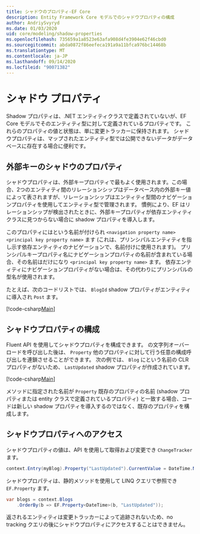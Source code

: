 ```yaml
---
title: シャドウのプロパティ-EF Core
description: Entity Framework Core モデルでのシャドウプロパティの構成
author: AndriySvyryd
ms.date: 01/03/2020
uid: core/modeling/shadow-properties
ms.openlocfilehash: 735659a1a8523e63afa908d4fe3904e62f46cbd0
ms.sourcegitcommit: abda0872f86eefeca191a9a11bfca976bc14468b
ms.translationtype: MT
ms.contentlocale: ja-JP
ms.lasthandoff: 09/14/2020
ms.locfileid: "90071382"
---
```

# <a name="shadow-properties"></a>シャドウ プロパティ

Shadow プロパティは、.NET エンティティクラスで定義されていないが、EF Core モデルでそのエンティティ型に対して定義されているプロパティです。 これらのプロパティの値と状態は、単に変更トラッカーに保持されます。 シャドウプロパティは、マップされたエンティティ型では公開できないデータがデータベースに存在する場合に便利です。

## <a name="foreign-key-shadow-properties"></a>外部キーのシャドウのプロパティ

シャドウプロパティは、外部キープロパティで最もよく使用されます。この場合、2つのエンティティ間のリレーションシップはデータベース内の外部キー値によって表されますが、リレーションシップはエンティティ型間のナビゲーションプロパティを使用してエンティティ型で管理されます。 慣例により、EF はリレーションシップが検出されたときに、外部キープロパティが依存エンティティクラスに見つからない場合に shadow プロパティを導入します。

このプロパティにはという名前が付けられ `<navigation property name><principal key property name>` ます (これは、プリンシパルエンティティを指し示す依存エンティティのナビゲーションで、名前付けに使用されます)。 プリンシパルキープロパティ名にナビゲーションプロパティの名前が含まれている場合、その名前はだけになり `<principal key property name>` ます。 依存エンティティにナビゲーションプロパティがない場合は、その代わりにプリンシパルの型名が使用されます。

たとえば、次のコードリストでは、 `BlogId` shadow プロパティがエンティティに導入され `Post` ます。

[!code-csharp[Main](../../../samples/core/Modeling/Conventions/ShadowForeignKey.cs?name=Conventions&highlight=21-23)]

## <a name="configuring-shadow-properties"></a>シャドウプロパティの構成

Fluent API を使用してシャドウプロパティを構成できます。 の文字列オーバーロードを呼び出した後は、 `Property` 他のプロパティに対して行う任意の構成呼び出しを連鎖させることができます。 次の例では、 `Blog` にという名前の CLR プロパティがないため、 `LastUpdated` shadow プロパティが作成されています。

[!code-csharp[Main](../../../samples/core/Modeling/FluentAPI/ShadowProperty.cs?name=ShadowProperty&highlight=8)]

メソッドに指定された名前が `Property` 既存のプロパティの名前 (shadow プロパティまたは entity クラスで定義されているプロパティ) と一致する場合、コードは新しい shadow プロパティを導入するのではなく、既存のプロパティを構成します。

## <a name="accessing-shadow-properties"></a>シャドウプロパティへのアクセス

シャドウプロパティの値は、API を使用して取得および変更でき `ChangeTracker` ます。

``` csharp
context.Entry(myBlog).Property("LastUpdated").CurrentValue = DateTime.Now;
```

シャドウプロパティは、静的メソッドを使用して LINQ クエリで参照でき `EF.Property` ます。

``` csharp
var blogs = context.Blogs
    .OrderBy(b => EF.Property<DateTime>(b, "LastUpdated"));
```

返されるエンティティは変更トラッカーによって追跡されないため、no tracking クエリの後にシャドウプロパティにアクセスすることはできません。

